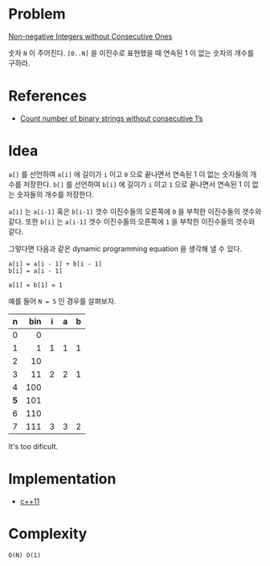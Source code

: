# Problem

[Non-negative Integers without Consecutive Ones](https://leetcode.com/problems/non-negative-integers-without-consecutive-ones/)

숫자 `N` 이 주어진다. `[0..N]` 을 이진수로 표현했을 때 연속된 1 이
없는 숫자의 개수를 구하라.

# References

* [Count number of binary strings without consecutive 1’s](https://www.geeksforgeeks.org/count-number-binary-strings-without-consecutive-1s/)
 
# Idea

`a[]` 를 선언하여 `a[i]` 에 길이가 `i` 이고 `0` 으로 끝나면서 연속된 1
이 없는 숫자들의 개수를 저장한다.  `b[]` 를 선언하여 `b[i]` 에 길이가
`i` 이고 `1` 으로 끝나면서 연속된 1 이 없는 숫자들의 개수를 저장한다.

`a[i]` 는 `a[i-1]` 혹은 `b[i-1]` 갯수 이진수들의 오른쪽에 `0` 을
부착한 이진수들의 갯수와 같다. 또한 `b[i]` 는 `a[i-1]` 갯수 이진수들의
오른쪽에 `1` 을 부착한 이진수들의 갯수와 같다.

그렇다면 다음과 같은 dynamic programming equation 을 생각해 낼 수
있다.

```
a[i] = a[i - 1] + b[i - 1]
b[i] = a[i - 1]

a[1] = b[1] = 1
```

예를 들어 `N = 5` 인 경우를 살펴보자.

| n     |  bin | i   | a   | b   |
| ----- | ---: | --- | --- | --- |
| 0     |    0 |     |     |     |
| 1     |    1 | 1   | 1   | 1   |
| 2     |   10 |     |     |     |
| 3     |   11 | 2   | 2   | 1   |
| 4     |  100 |     |     |     |
| **5** |  101 |     |     |     |
| 6     |  110 |     |     |     |
| 7     |  111 | 3   | 3   | 2   |

It's too dificult.

# Implementation

* [c++11](a.cpp)

# Complexity

```
O(N) O(1)
```
